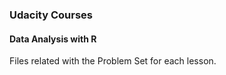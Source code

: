 ### Udacity Courses

#### Data Analysis with R
Files related with the Problem Set for each lesson.

